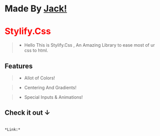 # Made By <a href="https://github.com/Jack2021Sl/private-projects/blob/main/README.md#check-it-out-"> Jack! </a>

<h1 style="color:red;"> Stylify.Css </h1>

> - Hello This is Stylify.Css , An Amazing Library to ease most of ur css to html. 
> 
<h2> Features </h2>

> * Allot of Colors!

> * Centering And Gradients!

> * Special Inputs & Animations!
<h2>Check it out ↓</h2>
<br>
<code>*Link:* </code>



